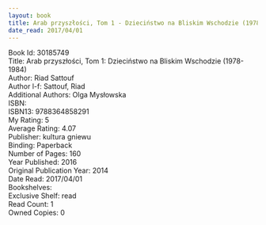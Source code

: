 ```yaml
---
layout: book
title: Arab przyszłości, Tom 1 - Dzieciństwo na Bliskim Wschodzie (1978-1984)
date_read: 2017/04/01
---
```


Book Id: 30185749<br />
Title: Arab przyszłości, Tom 1: Dzieciństwo na Bliskim Wschodzie (1978-1984)<br />
Author: Riad Sattouf<br />
Author l-f: Sattouf, Riad<br />
Additional Authors: Olga Mysłowska<br />
ISBN: <br />
ISBN13: 9788364858291<br />
My Rating: 5<br />
Average Rating: 4.07<br />
Publisher: kultura gniewu<br />
Binding: Paperback<br />
Number of Pages: 160<br />
Year Published: 2016<br />
Original Publication Year: 2014<br />
Date Read: 2017/04/01<br />
Bookshelves: <br />
Exclusive Shelf: read<br />
Read Count: 1<br />
Owned Copies: 0<br />

